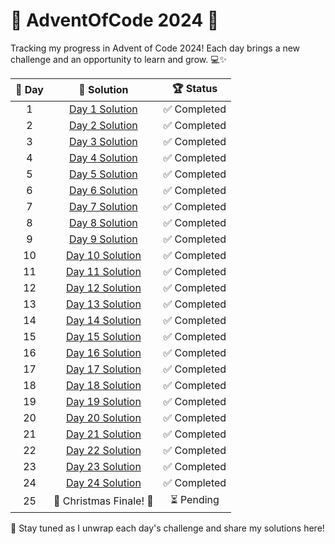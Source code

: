 # 🎄 AdventOfCode 2024 🎄

Tracking my progress in Advent of Code 2024! Each day brings a new challenge and an opportunity to learn and grow. 💻✨

| 🌟 Day |                                                     📂 Solution                                                      |  🏆 Status  |
|:------:|:--------------------------------------------------------------------------------------------------------------------:|:-----------:|
|   1    |  [Day 1 Solution](https://github.com/see-quick/AdventOfCode/blob/main/_2024/src/main/java/advent/of/code/Day1.java)  | ✅ Completed |
|   2    |  [Day 2 Solution](https://github.com/see-quick/AdventOfCode/blob/main/_2024/src/main/java/advent/of/code/Day2.java)  | ✅ Completed |
|   3    |  [Day 3 Solution](https://github.com/see-quick/AdventOfCode/blob/main/_2024/src/main/java/advent/of/code/Day3.java)  | ✅ Completed |
|   4    |  [Day 4 Solution](https://github.com/see-quick/AdventOfCode/blob/main/_2024/src/main/java/advent/of/code/Day4.java)  | ✅ Completed |
|   5    |  [Day 5 Solution](https://github.com/see-quick/AdventOfCode/blob/main/_2024/src/main/java/advent/of/code/Day5.java)  | ✅ Completed |
|   6    |  [Day 6 Solution](https://github.com/see-quick/AdventOfCode/blob/main/_2024/src/main/java/advent/of/code/Day6.java)  | ✅ Completed |
|   7    |  [Day 7 Solution](https://github.com/see-quick/AdventOfCode/blob/main/_2024/src/main/java/advent/of/code/Day7.java)  | ✅ Completed |
|   8    |  [Day 8 Solution](https://github.com/see-quick/AdventOfCode/blob/main/_2024/src/main/java/advent/of/code/Day8.java)  | ✅ Completed |
|   9    |  [Day 9 Solution](https://github.com/see-quick/AdventOfCode/blob/main/_2024/src/main/java/advent/of/code/Day9.java)  | ✅ Completed |
|   10   | [Day 10 Solution](https://github.com/see-quick/AdventOfCode/blob/main/_2024/src/main/java/advent/of/code/Day10.java) | ✅ Completed |
|   11   | [Day 11 Solution](https://github.com/see-quick/AdventOfCode/blob/main/_2024/src/main/java/advent/of/code/Day11.java) | ✅ Completed |
|   12   | [Day 12 Solution](https://github.com/see-quick/AdventOfCode/blob/main/_2024/src/main/java/advent/of/code/Day12.java) | ✅ Completed |
|   13   | [Day 13 Solution](https://github.com/see-quick/AdventOfCode/blob/main/_2024/src/main/java/advent/of/code/Day13.java) | ✅ Completed |
|   14   | [Day 14 Solution](https://github.com/see-quick/AdventOfCode/blob/main/_2024/src/main/java/advent/of/code/Day14.java) | ✅ Completed |
|   15   | [Day 15 Solution](https://github.com/see-quick/AdventOfCode/blob/main/_2024/src/main/java/advent/of/code/Day15.java) | ✅ Completed |
|   16   | [Day 16 Solution](https://github.com/see-quick/AdventOfCode/blob/main/_2024/src/main/java/advent/of/code/Day16.java) | ✅ Completed |
|   17   | [Day 17 Solution](https://github.com/see-quick/AdventOfCode/blob/main/_2024/src/main/java/advent/of/code/Day17.java) | ✅ Completed |
|   18   | [Day 18 Solution](https://github.com/see-quick/AdventOfCode/blob/main/_2024/src/main/java/advent/of/code/Day18.java) | ✅ Completed |
|   19   | [Day 19 Solution](https://github.com/see-quick/AdventOfCode/blob/main/_2024/src/main/java/advent/of/code/Day19.java) | ✅ Completed |
|   20   | [Day 20 Solution](https://github.com/see-quick/AdventOfCode/blob/main/_2024/src/main/java/advent/of/code/Day20.java) | ✅ Completed |
|   21   | [Day 21 Solution](https://github.com/see-quick/AdventOfCode/blob/main/_2024/src/main/java/advent/of/code/Day21.java) | ✅ Completed |
|   22   | [Day 22 Solution](https://github.com/see-quick/AdventOfCode/blob/main/_2024/src/main/java/advent/of/code/Day22.java) | ✅ Completed |
|   23   | [Day 23 Solution](https://github.com/see-quick/AdventOfCode/blob/main/_2024/src/main/java/advent/of/code/Day23.java) | ✅ Completed |
|   24   | [Day 24 Solution](https://github.com/see-quick/AdventOfCode/blob/main/_2024/src/main/java/advent/of/code/Day24.java) | ✅ Completed |
|   25   |                                               🎄 Christmas Finale! 🎄                                                |  ⏳ Pending  |

🎉 Stay tuned as I unwrap each day's challenge and share my solutions here!
